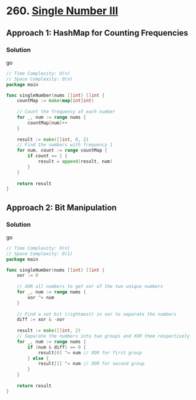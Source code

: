 # 260. [Single Number III](https://leetcode.com/problems/single-number-iii/)

## Approach 1: HashMap for Counting Frequencies

### Solution
go
```go
// Time Complexity: O(n)
// Space Complexity: O(n)
package main

func singleNumber(nums []int) []int {
    countMap := make(map[int]int)
    
    // Count the frequency of each number
    for _, num := range nums {
        countMap[num]++
    }
    
    result := make([]int, 0, 2)
    // Find the numbers with frequency 1
    for num, count := range countMap {
        if count == 1 {
            result = append(result, num)
        }
    }
    
    return result
}
```

## Approach 2: Bit Manipulation

### Solution
go
```go
// Time Complexity: O(n)
// Space Complexity: O(1)
package main

func singleNumber(nums []int) []int {
    xor := 0
    
    // XOR all numbers to get xor of the two unique numbers
    for _, num := range nums {
        xor ^= num
    }
    
    // Find a set bit (rightmost) in xor to separate the numbers
    diff := xor & -xor
    
    result := make([]int, 2)
    // Separate the numbers into two groups and XOR them respectively
    for _, num := range nums {
        if (num & diff) == 0 {
            result[0] ^= num // XOR for first group
        } else {
            result[1] ^= num // XOR for second group
        }
    }
    
    return result
}
```

